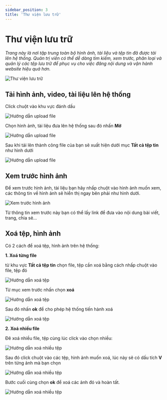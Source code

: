 ```yaml
---
sidebar_position: 3
title: 'Thư viện lưu trữ'
---
```


# Thư viện lưu trữ

_Trang này là nơi tập trung toàn bộ hình ảnh, tài liệu và tệp tin đã được tải lên hệ thống. Quản trị viên có thể dễ dàng tìm kiếm, xem trước, phân loại và quản lý các tệp lưu trữ để phục vụ cho việc đăng nội dung và vận hành website hiệu quả hơn._

![Thư viện lưu trữ](/img/media/media.png)

## Tải hình ảnh, video, tài liệu lên hệ thống

Click chuột vào khu vực đánh dấu

![Hướng dẫn upload file](/img/media/how-upload-0.png)

Chọn hình ảnh, tài liệu đưa lên hệ thống sau đó nhấn **Mở**

![Hướng dẫn upload file](/img/media/how-upload-1.png)

Sau khi tải lên thành công file của bạn sẽ xuất hiện dưới mục **Tất cả tệp tin** như hình dưới

![Hướng dẫn upload file](/img/media/how-upload-2.png)

## Xem trước hình ảnh

Để xem trước hình ảnh, tài liệu bạn hãy nhấp chuột vào hình ảnh muốn xem, các thông tin về hình ảnh sẽ hiển thị ngay bên phải như hình dưới.

![Xem trước hình ảnh](/img/media/how-upload-3.png)

Từ thông tin xem trước này bạn có thể lấy link để đưa vào nội dung bài viết, trang, chia sẻ...

## Xoá tệp, hình ảnh

Có 2 cách để xoá tệp, hình ảnh trên hệ thống:

**1. Xoá từng file**

từ khu vực **Tất cả tệp tin** chọn file, tệp cần xoá bằng cách nhấp chuột vào file, tệp đó

![Hướng dẫn xoá tệp](/img/media/how-delete-0.png)

Từ mục xem trước nhấn chọn **xoá**

![Hướng dẫn xoá tệp](/img/media/how-delete-1.png)

Sau đó nhấn **ok** để cho phép hệ thống tiến hành xoá

![Hướng dẫn xoá tệp](/img/media/how-delete-2.png)


**2. Xoá nhiều file**

Đê xoá nhiều file, tệp cùng lúc click vào chọn nhiều:

![Hướng dẫn xoá nhiều tệp](/img/media/how-multi-delete-0.png)

Sau đó click chuột vào các tệp, hình ảnh muốn xoá, lúc này sẽ có dấu tích **V** trên từng ảnh mà bạn chọn

![Hướng dẫn xoá nhiều tệp](/img/media/how-multi-delete-1.png)

Bước cuối cùng chọn **ok** để xoá các ảnh đó và hoàn tất.

![Hướng dẫn xoá nhiều tệp](/img/media/how-multi-delete-2.png)